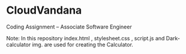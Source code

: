 # CloudVandana
Coding Assignment – Associate Software Engineer

Note: 
In this repository index.html , stylesheet.css , script.js and Dark-calculator img. are used for creating the Calculator.
